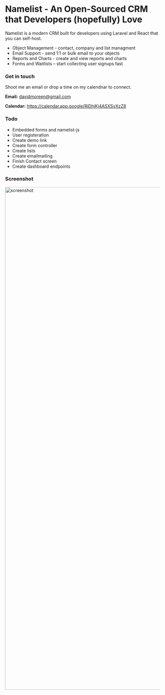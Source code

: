 

# Namelist - An Open-Sourced CRM that Developers (hopefully) Love

Namelist is a modern CRM built for developers using Laravel and React that you can self-host.

- Object Management - contact, company and list managment
- Email Support - send 1:1 or bulk email to your objects
- Reports and Charts - create and view reports and charts
- Forms and Waitlists – start collecting user signups fast

### Get in touch
Shoot me an email or drop a time on my calendnar to connect.

<b>Email:</b> davidmoreen@gmail.com

<b>Calendar:</b> https://calendar.app.google/RiDhjKj4ASXSvXzZ8

### Todo
- Embedded forms and namelist-js
- User registeration
- Create demo link
- Create form controller
- Create lists
- Create emailmailing
- Finish Contact screen
- Create dashboard endpoints

### Screenshot
<img width="1634" alt="screenshot" src="https://github.com/user-attachments/assets/f20c21ba-3e0f-4e97-a5b1-d9ea5b91b101" />
